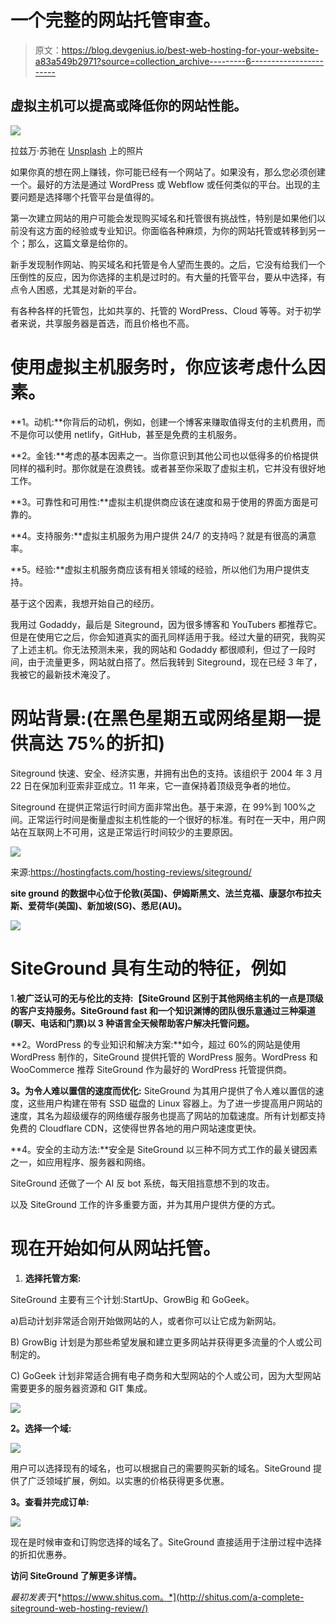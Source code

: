 # 一个完整的网站托管审查。

> 原文：<https://blog.devgenius.io/best-web-hosting-for-your-website-a83a549b2971?source=collection_archive---------6----------------------->

## 虚拟主机可以提高或降低你的网站性能。

![](img/91eee6c0c94fd3d36134894ffb7f1b80.png)

拉兹万·苏驰在 [Unsplash](https://unsplash.com?utm_source=medium&utm_medium=referral) 上的照片

如果你真的想在网上赚钱，你可能已经有一个网站了。如果没有，那么您必须创建一个。最好的方法是通过 WordPress 或 Webflow 或任何类似的平台。出现的主要问题是选择哪个托管平台是值得的。

第一次建立网站的用户可能会发现购买域名和托管很有挑战性，特别是如果他们以前没有这方面的经验或专业知识。你面临各种麻烦，为你的网站托管或转移到另一个；那么，这篇文章是给你的。

新手发现制作网站、购买域名和托管是令人望而生畏的。之后，它没有给我们一个压倒性的反应，因为你选择的主机是过时的。有大量的托管平台，要从中选择，有点令人困惑，尤其是对新的平台。

有各种各样的托管包，比如共享的、托管的 WordPress、Cloud 等等。对于初学者来说，共享服务器是首选，而且价格也不高。

# 使用虚拟主机服务时，你应该考虑什么因素。

**1。动机:**你背后的动机，例如，创建一个博客来赚取值得支付的主机费用，而不是你可以使用 netlify，GitHub，甚至是免费的主机服务。

**2。金钱:**考虑的基本因素之一。当你意识到其他公司也以低得多的价格提供同样的福利时。那你就是在浪费钱。或者甚至你采取了虚拟主机，它并没有很好地工作。

**3。可靠性和可用性:**虚拟主机提供商应该在速度和易于使用的界面方面是可靠的。

**4。支持服务:**虚拟主机服务为用户提供 24/7 的支持吗？就是有很高的满意率。

**5。经验:**虚拟主机服务商应该有相关领域的经验，所以他们为用户提供支持。

基于这个因素，我想开始自己的经历。

我用过 Godaddy，最后是 Siteground，因为很多博客和 YouTubers 都推荐它。但是在使用它之后，你会知道真实的面孔同样适用于我。经过大量的研究，我购买了上述主机。你无法预测未来，我的网站和 Godaddy 都很顺利，但过了一段时间，由于流量更多，网站就白搭了。然后我转到 Siteground，现在已经 3 年了，我被它的最新技术淹没了。

# 网站背景:(在黑色星期五或网络星期一提供高达 75%的折扣)

Siteground 快速、安全、经济实惠，并拥有出色的支持。该组织于 2004 年 3 月 22 日在保加利亚索非亚成立。11 年来，它一直保持着顶级竞争者的地位。

Siteground 在提供正常运行时间方面非常出色。基于来源，在 99%到 100%之间。正常运行时间是衡量虚拟主机性能的一个很好的标准。有时在一天中，用户网站在互联网上不可用，这是正常运行时间较少的主要原因。

![](img/9a77ee2ab9cf89b381bc8d432d31cc66.png)

来源:https://hostingfacts.com/hosting-reviews/siteground/

**site ground 的数据中心位于伦敦(英国)、伊姆斯黑文、法兰克福、康瑟尔布拉夫斯、爱荷华(美国)、新加坡(SG)、悉尼(AU)。**

![](img/81810a84cad72880f8dd39ff702125f7.png)

# SiteGround 具有生动的特征，例如

1.**被广泛认可的无与伦比的支持:【SiteGround 区别于其他网络主机的一点是顶级的客户支持服务。SiteGround fast 和一个知识渊博的团队很乐意通过三种渠道(聊天、电话和门票)以 3 种语言全天候帮助客户解决托管问题。**

**2。WordPress 的专业知识和解决方案:**如今，超过 60%的网站是使用 WordPress 制作的，SiteGround 提供托管的 WordPress 服务。WordPress 和 WooCommerce 推荐 SiteGround 作为最好的 WordPress 托管提供商。

**3。为令人难以置信的速度而优化:** SiteGround 为其用户提供了令人难以置信的速度，这些用户构建在带有 SSD 磁盘的 Linux 容器上。为了进一步提高用户网站的速度，其名为超级缓存的网络缓存服务也提高了网站的加载速度。所有计划都支持免费的 Cloudflare CDN，这使得世界各地的用户网站速度更快。

**4。安全的主动方法:**安全是 SiteGround 以三种不同方式工作的最关键因素之一，如应用程序、服务器和网络。

SiteGround 还做了一个 AI 反 bot 系统，每天阻挡意想不到的攻击。

以及 SiteGround 工作的许多重要方面，并为其用户提供方便的方式。

# 现在开始如何从网站托管。

1.  **选择托管方案:**

SiteGround 主要有三个计划:StartUp、GrowBig 和 GoGeek。

a)启动计划非常适合刚开始做网站的人，或者你可以让它成为新网站。

B) GrowBig 计划是为那些希望发展和建立更多网站并获得更多流量的个人或公司制定的。

C) GoGeek 计划非常适合拥有电子商务和大型网站的个人或公司，因为大型网站需要更多的服务器资源和 GIT 集成。

![](img/ec1d7b317b7d889f37d4e584cd85f220.png)

**2。选择一个域:**

![](img/17de041e920f4769d8ad8324f10b55ad.png)

用户可以选择现有的域名，也可以根据自己的需要购买新的域名。SiteGround 提供了广泛领域扩展，例如。以实惠的价格获得更多优惠。

**3。查看并完成订单:**

![](img/daeca342c30d6314e584622f10f157da.png)

现在是时候审查和订购您选择的域名了。SiteGround 直接适用于注册过程中选择的折扣优惠券。

**访问 SiteGround 了解更多详情。**

*最初发表于*[*https://www.shitus.com。*](http://shitus.com/a-complete-siteground-web-hosting-review/)